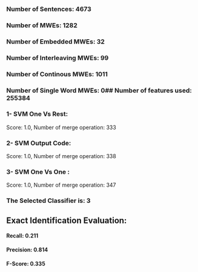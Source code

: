 ### Number of Sentences: 4673
### Number of MWEs: 1282

### Number of Embedded MWEs: 32

### Number of Interleaving MWEs: 99

### Number of Continous MWEs: 1011

### Number of Single Word MWEs: 0## Number of features used: 255384

### 1- SVM One Vs Rest: 
Score: 1.0, Number of merge operation: 333
### 2- SVM Output Code: 
Score: 1.0, Number of merge operation: 338
### 3- SVM One Vs One : 
Score: 1.0, Number of merge operation: 347
### The Selected Classifier is: 3
## Exact Identification Evaluation: 
#### Recall: 0.211
#### Precision: 0.814
#### F-Score: 0.335
